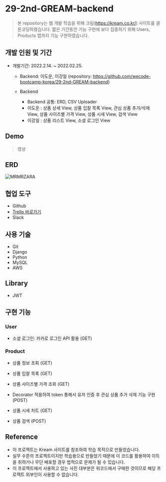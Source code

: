 # 29-2nd-GREAM-backend

> 본 repository는 웹 개발 학습을 위해 크림(https://kream.co.kr/) 사이트를 클론코딩하였습니다.
> 짧은 기간동안 기능 구현에 보다 집중하기 위해 Users, Products 앱까지 기능 구현하였습니다.


## 개발 인원 및 기간

+ 개발기간: 2022.2.14. ~ 2022.02.25.
	+ Backend: 이도운, 이강일 (repository: https://github.com/wecode-bootcamp-korea/29-2nd-GREAM-backend)
	
	+ Backend
		+ Backend 공통: ERD, CSV Uploader
		+ 이도운 : 상품 상세 View, 상품 입찰 목록 View, 관심 상품 추가/삭제 View, 상품 사이즈별 가격 View, 상품 시세 View, 검색 View
		+ 이강일 : 상품 리스트 View, 소셜 로그인 View


## Demo

> 영상


## ERD

![MRMRZARA](http://drive.google.com/uc?export=view&id=1WV4BBY5QvmJC6IOtYi2lnVwlScYzrgYd)


## 협업 도구

+ Github
+ [Trello 바로가기](https://trello.com/b/d2vsMmbG/gream-we-draw)
+ Slack


## 사용 기술

+ Git
+ Django
+ Python
+ MySQL
+ AWS


## Library

+ JWT


## 구현 기능

### User
+ 소셜 로그인: 카카로 로그인 API 활용 (GET)

### Product
+ 상품 정보 조회 (GET)

+ 상품 입찰 목록 (GET)

+ 상품 사이즈별 가격 조회 (GET)

+ Decorator 적용하여 token 통해서 유저 인증 후 관심 상품 추가 삭제 기능 구현 (POST)

+ 상품 시세 차트 (GET)

+ 상품 검색 (POST)

## Reference

+ 이 프로젝트는 Kream 사이트를 참조하여 학습 목적으로 만들었습니다.
+ 실무 수준의 프로젝트이지만 학습용으로 만들었기 때문에 이 코드를 활용하여 이득을 취하거나 무단 배포할 경우 법적으로 문제가 될 수 있습니다.
+ 이 프로젝트에서 사용하고 있는 사진 대부분은 위코드에서 구매한 것이므로 해당 프로젝트 외부인이 사용할 수 없습니다.

